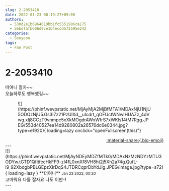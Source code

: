 ```yaml
---
slug: 2-2053410
date: 2022-01-23 00:19:27+09:00
authors:
  - 530d2e1b6964619bb1fc5551906ca175
  - 56bdfafb606d9ce1b4ecdd572595e242
categories:
  - Seoyeon
tags:
  - Fan Post
---
```


# 2-2053410

<div class="post-container" markdown="1">
<div class="content-container md-sidebar__scrollwrap" markdown="1">

떠여니 잘자~~ <br>오늘하루도 행복했길~~
<figure markdown="1">
![](https://phinf.wevpstatic.net/MjAyMjA2MjBfMTA1/MDAxNjU1NjU5ODQzNjU5.Gs3I7z21PzUlXd__uIcdrt_qOFUctWNwIHUAZz_4dVwg.xIj8CCzT9vnmpc5xXkMOgdrAWxWfrS7xWKls14tM7Rgg.JPEG/553d40527ee14d9280802a26576dc6e0344.jpg?type=e1920){ loading=lazy onclick="openFullscreen(this)"}
</figure>


</div>
</div>

<div style="text-align: right;" markdown="1">
<a href="https://weverse.io/fromis9/fanpost/2-2053410" style="text-align: right;">:material-share:{.big-emoji}</a>
</div>
---

<div class="comments-container md-sidebar__scrollwrap" markdown="1">
<div class="comment" markdown="1">
<div class='id-container' markdown="1">
![](https://phinf.wevpstatic.net/MjAyNDEyMDZfMTk0/MDAxNzMzNDYzMTU3ODYw.tGTD1QfitfecHkFF9-zI4fL0xnXf8VH8ht2j5Xh2a74g.QufL-i9_92XbdgbPBLGEpzXIrDqS4JTDRCqprDbYdJIg.JPEG/image.jpg?type=s72){ loading=lazy }
**<span class="artist">더여니</span>** <small>Jan 23 2022, 00:20</small><br>
</div>
<div class='comment-body' markdown="1">
고마워요 다들 잘자요 나도 이만-!
</div>
</div>
</div>
---
